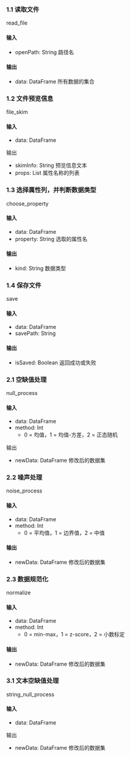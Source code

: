 ### 1.1 读取文件

read_file

#### 输入

* openPath: String 路径名

#### 输出

* data: DataFrame 所有数据的集合

### 1.2 文件预览信息

file_skim

#### 输入

* data: DataFrame

输出

* skimInfo: String 预览信息文本
* props: List 属性名称的列表

### 1.3 选择属性列，并判断数据类型

choose_property

#### 输入

* data: DataFrame
* property: String 选取的属性名

#### 输出

* kind: String 数据类型

### 1.4 保存文件

save

#### 输入

* data: DataFrame
* savePath: String

#### 输出

* isSaved: Boolean 返回成功或失败

### 2.1 空缺值处理

null_process

#### 输入

* data: DataFrame
* method: Int
  * 0 = 均值，1 = 均值-方差，2 = 正态随机

输出

* newData: DataFrame 修改后的数据集

### 2.2 噪声处理

noise_process

#### 输入

* data: DataFrame
* method: Int
  * 0 = 平均值，1 = 边界值，2 = 中值

#### 输出

* newData: DataFrame 修改后的数据集

### 2.3 数据规范化

normalize

#### 输入

* data: DataFrame
* method: Int
  * 0 = min-max，1 = z-score，2 = 小数标定

#### 输出

* newData: DataFrame 修改后的数据集

### 3.1 文本空缺值处理

string_null_process

#### 输入

* data: DataFrame

输出

* newData: DataFrame 修改后的数据集